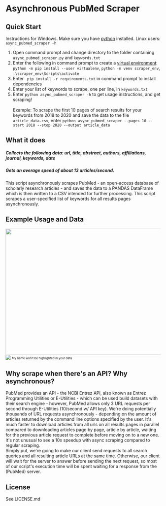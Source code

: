 # Asynchronous PubMed Scraper

## Quick Start
Instructions for Windows. Make sure you have [python](https://www.python.org/downloads/) installed. Linux users: ```async_pubmed_scraper -h``` <br>
1) Open command prompt and change directory to the folder containing ```async_pubmed_scraper.py``` and ```keywords.txt```
2) Enter the following in command prompt to create a [virtual environment](https://packaging.python.org/guides/installing-using-pip-and-virtual-environments/):<br> ```python -m pip install --user virtualenv```, ```python -m venv scraper_env```, ```.\scraper_env\Scripts\activate``` <br>
3) Enter ``` pip install -r requirements.txt``` in command prompt to install dependencies<br>
4) Enter your list of keywords to scrape, one per line, in ```keywords.txt``` <br>
5) Enter ```python async_pubmed_scraper -h``` to get usage instructions, and get scraping! <br> <br>
Example: To scrape the first 10 pages of search results for your keywords from 2018 to 2020 and save the data to the file ```article_data.csv```, enter ```python async_pubmed_scraper --pages 10 --start 2018 --stop 2020 --output article_data``` <br>

## What it does 
##### Collects the following data: url, title, abstract, authors, affiliations, journal, keywords, date <br>
##### Gets an average speed of about 13 articles/second. <br>
This script asynchronously scrapes PubMed - an open-access database of scholarly research articles -
and saves the data to a PANDAS DataFrame which is then written to a CSV intended for further processing.
This script scrapes a user-specified list of keywords for all results pages asynchronously. 

## Example Usage and Data

<img src="https://raw.githubusercontent.com/IliaZenkov/async-pubmed-scraper/master/example/cli_usage_example.JPG" height=410 width=690/>
<img src="https://raw.githubusercontent.com/IliaZenkov/async-pubmed-scraper/master/example/data_example.JPG"/> <sub><sup>My name won't be highlighted in your data</sup></sub>

## Why scrape when there's an API? Why asynchronous?
PubMed provides an API - the NCBI Entrez API, also known as Entrez Programming Utilities or E-Utilities - 
which can be used build datasets with their search engine - however, PubMed allows only 3 URL requests per second 
through E-Utilities (10/second w/ API key).
We're doing potentially thousands of URL requests asynchronously - depending on the amount of articles returned by the command line options specified by the user. 
It's much faster to download articles from all urls on all results pages in parallel compared to downloading articles page by page, article by article, waiting for the previous article request to complete before moving on to a new one. It's not unusual to see a 10x speedup with async scraping compared to regular scraping.  
Simply put, we're going to make our client send requests to all search queries and all resulting article URLs at the same time.
Otherwise, our client will wait for the server to answer before sending the next request, so most of our script's execution time
will be spent waiting for a response from the (PubMed) server. 

## License

See LICENSE.md


